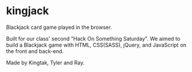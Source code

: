 kingjack
========

Blackjack card game played in the browser.

Built for our class' second "Hack On Something Saturday". We aimed to build a Blackjack game with HTML, CSS(SASS), jQuery, and JavaScript on the front and back-end.

Made by Kingtak, Tyler and Ray.
